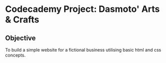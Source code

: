 # Codecademy Project: Dasmoto' Arts & Crafts

## Objective
  To build a simple website for a fictional business utilising basic html and css concepts.
